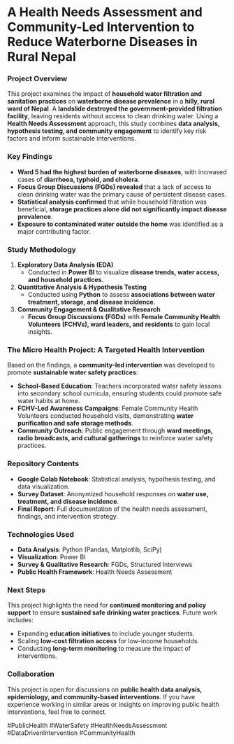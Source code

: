 # A Health Needs Assessment and Community-Led Intervention to Reduce Waterborne Diseases in Rural Nepal  

### **Project Overview**  
This project examines the impact of **household water filtration and sanitation practices** on **waterborne disease prevalence** in a **hilly, rural ward of Nepal**. A **landslide destroyed the government-provided filtration facility**, leaving residents without access to clean drinking water. Using a **Health Needs Assessment** approach, this study combines **data analysis, hypothesis testing, and community engagement** to identify key risk factors and inform sustainable interventions.

### **Key Findings**  
- **Ward 5 had the highest burden of waterborne diseases**, with increased cases of **diarrhoea, typhoid, and cholera**.  
- **Focus Group Discussions (FGDs) revealed** that a lack of access to clean drinking water was the primary cause of persistent disease cases.  
- **Statistical analysis confirmed** that while household filtration was beneficial, **storage practices alone did not significantly impact disease prevalence**.  
- **Exposure to contaminated water outside the home** was identified as a major contributing factor.  

### **Study Methodology**  
1. **Exploratory Data Analysis (EDA)**  
   - Conducted in **Power BI** to visualize **disease trends, water access, and household practices**.  
2. **Quantitative Analysis & Hypothesis Testing**  
   - Conducted using **Python** to assess **associations between water treatment, storage, and disease incidence**.  
3. **Community Engagement & Qualitative Research**  
   - **Focus Group Discussions (FGDs)** with **Female Community Health Volunteers (FCHVs), ward leaders, and residents** to gain local insights.  

### **The Micro Health Project: A Targeted Health Intervention**  
Based on the findings, a **community-led intervention** was developed to promote **sustainable water safety practices**:  

- **School-Based Education**: Teachers incorporated water safety lessons into secondary school curricula, ensuring students could promote safe water habits at home.  
- **FCHV-Led Awareness Campaigns**: Female Community Health Volunteers conducted household visits, demonstrating **water purification and safe storage methods**.  
- **Community Outreach**: Public engagement through **ward meetings, radio broadcasts, and cultural gatherings** to reinforce water safety practices.  

### **Repository Contents**  
- **Google Colab Notebook**: Statistical analysis, hypothesis testing, and data visualization.  
- **Survey Dataset**: Anonymized household responses on **water use, treatment, and disease incidence**.  
- **Final Report**: Full documentation of the health needs assessment, findings, and intervention strategy.  

### **Technologies Used**  
- **Data Analysis**: Python (Pandas, Matplotlib, SciPy)  
- **Visualization**: Power BI  
- **Survey & Qualitative Research**: FGDs, Structured Interviews  
- **Public Health Framework**: Health Needs Assessment  

### **Next Steps**  
This project highlights the need for **continued monitoring and policy support** to ensure **sustained safe drinking water practices**. Future work includes:  
- Expanding **education initiatives** to include younger students.  
- Scaling **low-cost filtration access** for low-income households.  
- Conducting **long-term monitoring** to measure the impact of interventions.  

### **Collaboration**  
This project is open for discussions on **public health data analysis, epidemiology, and community-based interventions**. If you have experience working in similar areas or insights on improving public health interventions, feel free to connect.  

#PublicHealth #WaterSafety #HealthNeedsAssessment #DataDrivenIntervention #CommunityHealth  
